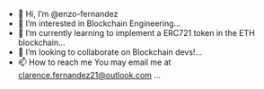 - 👋 Hi, I’m @enzo-fernandez
- 👀 I’m interested in Blockchain Engineering...
- 🌱 I’m currently learning to implement a ERC721 token in the ETH blockchain...
- 💞️ I’m looking to collaborate on Blockchain devs!...
- 📫 How to reach me 
You may email me at clarence.fernandez21@outlook.com
...

<!---
enzo-fernandez/enzo-fernandez is a ✨ special ✨ repository because its `README.md` (this file) appears on your GitHub profile.
You can click the Preview link to take a look at your changes.
--->
